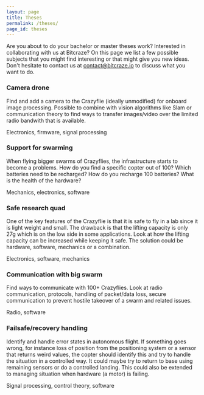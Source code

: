 ```yaml
---
layout: page
title: Theses
permalink: /theses/
page_id: theses
---
```


Are you about to do your bachelor or master theses work? Interested in collaborating
with us at Bitcraze? On this page we list a few possible subjects that you might
find interesting or that might give you new ideas. Don't hesitate to contact us
at <a href="mailto:contact@bitcraze.io">contact@bitcraze.io</a> to discuss what 
you want to do.


### Camera drone

Find and add a camera to the Crazyflie (ideally unmodified) for onboard image 
processing. Possible to combine with vision algorithms like Slam or communication
theory to find ways to transfer images/video over the limited radio bandwith
that is available.

Electronics, firmware, signal processing

### Support for swarming
 
When flying bigger swarms of Crazyflies, the infrastructure starts to become a
problems. How do you find a specific copter out of 100? Which batteries need
to be recharged? How do you recharge 100 
batteries? What is the health of the hardware? 

Mechanics, electronics, software

### Safe research quad

One of the key features of the Crazyflie is that it is
safe to fly in a lab since it is light weight and small. The drawback is that 
the lifting capacity is only 27g which is on the low side in some applications. 
Look at how the lifting capacity can be increased while keeping it safe. 
The solution could be hardware, software, mechanics or a combination. 

Electronics, software, mechanics

### Communication with big swarm

Find ways to communicate with 100+ Crazyflies. Look at radio communication, 
protocols, handling of packet/data loss, secure communication to prevent hostile
takeover of a swarm and related issues.

Radio, software

### Failsafe/recovery handling

Identify and handle error states in autonomous flight. If something goes wrong,
for instance loss of position from the positioning system or a sensor that returns
weird values, the copter should identify this and try to handle the situation 
in a controlled way. It could maybe try to return to base using remaining sensors
or do a controlled landing. 
This could also be extended to managing situation when hardware (a motor) is
failing.  

Signal processing, control theory, software